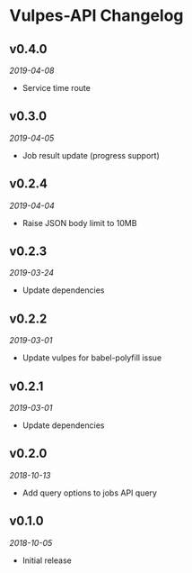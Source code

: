 # Vulpes-API Changelog

## v0.4.0
_2019-04-08_

 * Service time route

## v0.3.0
_2019-04-05_

 * Job result update (progress support)

## v0.2.4
_2019-04-04_

 * Raise JSON body limit to 10MB

## v0.2.3
_2019-03-24_

 * Update dependencies

## v0.2.2
_2019-03-01_

 * Update vulpes for babel-polyfill issue

## v0.2.1
_2019-03-01_

 * Update dependencies

## v0.2.0
_2018-10-13_

 * Add query options to jobs API query

## v0.1.0
_2018-10-05_

 * Initial release
